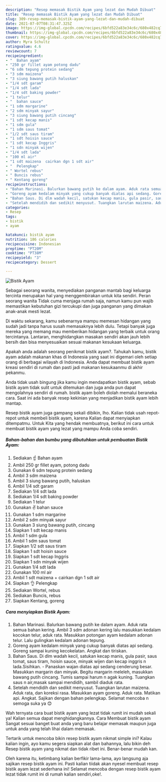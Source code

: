 ```yaml
---
description: "Resep memasak Bistik Ayam yang lezat dan Mudah Dibuat"
title: "Resep memasak Bistik Ayam yang lezat dan Mudah Dibuat"
slug: 309-resep-memasak-bistik-ayam-yang-lezat-dan-mudah-dibuat
date: 2021-07-07T08:31:47.325Z
image: https://img-global.cpcdn.com/recipes/6bfd522a83e34c6c/680x482cq70/bistik-ayam-foto-resep-utama.jpg
thumbnail: https://img-global.cpcdn.com/recipes/6bfd522a83e34c6c/680x482cq70/bistik-ayam-foto-resep-utama.jpg
cover: https://img-global.cpcdn.com/recipes/6bfd522a83e34c6c/680x482cq70/bistik-ayam-foto-resep-utama.jpg
author: Myra Schultz
ratingvalue: 4.6
reviewcount: 7
recipeingredient:
- "  Bahan ayam"
- "250 gr fillet ayam potong dadu"
- "6 sdm tepung protein sedang"
- "3 sdm maizena"
- "3 siung bawang putih haluskan"
- "1/4 sdt garam"
- "1/4 sdt lada"
- "1/4 sdt baking powder"
- "1 telur"
- "  bahan sauce"
- "1 sdm margarine"
- "2 sdm minyak sayur"
- "3 siung bawang putih cincang"
- "1 sdt kecap manis"
- "1 sdm gula"
- "1 sdm saus tomat"
- "1/2 sdt saus tiram"
- "1 sdt hoisin sauce"
- "1 sdt kecap Inggris"
- "1 sdn minyak wijen"
- "1/4 sdt lada"
- "100 ml air"
- "1 sdt maizena  cairkan dgn 1 sdt air"
- "  Pelengkap"
- " Wortel rebus"
- " Buncis rebus"
- " Kentang goreng"
recipeinstructions:
- "Bahan Marinasi. Balurkan bawang putih ke dalam ayam. Aduk rata semua bahan kering. Ambil 3 sdm adonan kering lalu masukkan kedalam kocokan telur, aduk rata. Masukkan potongan ayam kedalam adonan telur. Lalu gulingkan kedalam adonan tepung."
- "Goreng ayam kedalam minyak yang cukup banyak diatas api sedang. Goreng sampai kuning kecokelatan. Angkat dan tiriskan."
- "Bahan Saus. Di dlm wadah kecil, satukan kecap manis, gula pasir, saus tomat, saus tiram, hoisin sauce, minyak wijen dan kecap inggris n lada.Sisihkan.  Panaskan wajan diatas api sedang cenderung besar. Masukkan margarin dan minyak. Begitu margarin meleleh, masukkan bawang putih cincang. Tumis sampai harum n agak kuning. Tuangkan saus n air,masak sampai mendidih, sambil diaduk rata."
- "Setelah mendidih dan sedikit menyusut. Tuangkan larutan maizena. Aduk rata, dan koreksi rasa. Masukkan ayam goreng. Aduk rata. Matikan api. Angkat. Sajikan dengan bahan pelengkap. Selamat mencoba n semoga suka ya 😊"
categories:
- Resep
tags:
- bistik
- ayam

katakunci: bistik ayam 
nutrition: 186 calories
recipecuisine: Indonesian
preptime: "PT20M"
cooktime: "PT38M"
recipeyield: "3"
recipecategory: Dessert

---
```



![Bistik Ayam](https://img-global.cpcdn.com/recipes/6bfd522a83e34c6c/680x482cq70/bistik-ayam-foto-resep-utama.jpg)

Sebagai seorang wanita, menyediakan panganan mantab bagi keluarga tercinta merupakan hal yang menggembirakan untuk kita sendiri. Peran seorang  wanita Tidak cuma menjaga rumah saja, namun kamu pun wajib memastikan kebutuhan gizi tercukupi dan juga panganan yang dimakan anak-anak mesti lezat.

Di waktu  sekarang, kamu sebenarnya mampu memesan hidangan yang sudah jadi tanpa harus susah memasaknya lebih dulu. Tetapi banyak juga mereka yang memang mau memberikan hidangan yang terbaik untuk orang tercintanya. Lantaran, menghidangkan masakan sendiri akan jauh lebih bersih dan bisa menyesuaikan sesuai makanan kesukaan keluarga. 



Apakah anda adalah seorang penikmat bistik ayam?. Tahukah kamu, bistik ayam adalah makanan khas di Indonesia yang saat ini digemari oleh setiap orang di berbagai wilayah di Indonesia. Anda dapat membuat bistik ayam kreasi sendiri di rumah dan pasti jadi makanan kesukaanmu di akhir pekanmu.

Anda tidak usah bingung jika kamu ingin mendapatkan bistik ayam, sebab bistik ayam tidak sulit untuk ditemukan dan juga anda pun dapat mengolahnya sendiri di rumah. bistik ayam boleh diolah memalui beraneka cara. Saat ini ada banyak resep kekinian yang menjadikan bistik ayam lebih mantap.

Resep bistik ayam juga gampang sekali dibikin, lho. Kalian tidak usah repot-repot untuk membeli bistik ayam, karena Kalian dapat menyiapkan ditempatmu. Untuk Kita yang hendak membuatnya, berikut ini cara untuk membuat bistik ayam yang lezat yang mampu Anda coba sendiri.

<!--inarticleads1-->

##### Bahan-bahan dan bumbu yang dibutuhkan untuk pembuatan Bistik Ayam:

1. Sediakan  ☝ Bahan ayam
1. Ambil 250 gr fillet ayam, potong dadu
1. Gunakan 6 sdm tepung protein sedang
1. Ambil 3 sdm maizena
1. Ambil 3 siung bawang putih, haluskan
1. Ambil 1/4 sdt garam
1. Sediakan 1/4 sdt lada
1. Sediakan 1/4 sdt baking powder
1. Sediakan 1 telur
1. Gunakan  ✌ bahan sauce
1. Gunakan 1 sdm margarine
1. Ambil 2 sdm minyak sayur
1. Gunakan 3 siung bawang putih, cincang
1. Siapkan 1 sdt kecap manis
1. Ambil 1 sdm gula
1. Ambil 1 sdm saus tomat
1. Siapkan 1/2 sdt saus tiram
1. Siapkan 1 sdt hoisin sauce
1. Siapkan 1 sdt kecap Inggris
1. Siapkan 1 sdn minyak wijen
1. Gunakan 1/4 sdt lada
1. Gunakan 100 ml air
1. Ambil 1 sdt maizena + cairkan dgn 1 sdt air
1. Siapkan  👌 Pelengkap
1. Sediakan  Wortel, rebus
1. Sediakan  Buncis, rebus
1. Siapkan  Kentang, goreng




<!--inarticleads2-->

##### Cara menyiapkan Bistik Ayam:

1. Bahan Marinasi. Balurkan bawang putih ke dalam ayam. Aduk rata semua bahan kering. Ambil 3 sdm adonan kering lalu masukkan kedalam kocokan telur, aduk rata. Masukkan potongan ayam kedalam adonan telur. Lalu gulingkan kedalam adonan tepung.
1. Goreng ayam kedalam minyak yang cukup banyak diatas api sedang. Goreng sampai kuning kecokelatan. Angkat dan tiriskan.
1. Bahan Saus. Di dlm wadah kecil, satukan kecap manis, gula pasir, saus tomat, saus tiram, hoisin sauce, minyak wijen dan kecap inggris n lada.Sisihkan.  - Panaskan wajan diatas api sedang cenderung besar. Masukkan margarin dan minyak. Begitu margarin meleleh, masukkan bawang putih cincang. Tumis sampai harum n agak kuning. Tuangkan saus n air,masak sampai mendidih, sambil diaduk rata.
1. Setelah mendidih dan sedikit menyusut. Tuangkan larutan maizena. Aduk rata, dan koreksi rasa. Masukkan ayam goreng. Aduk rata. Matikan api. Angkat. Sajikan dengan bahan pelengkap. Selamat mencoba n semoga suka ya 😊




Wah ternyata cara buat bistik ayam yang lezat tidak rumit ini mudah sekali ya! Kalian semua dapat menghidangkannya. Cara Membuat bistik ayam Sangat sesuai banget buat anda yang baru belajar memasak maupun juga untuk anda yang telah lihai dalam memasak.

Tertarik untuk mencoba bikin resep bistik ayam nikmat simple ini? Kalau kalian ingin, ayo kamu segera siapkan alat dan bahannya, lalu bikin deh Resep bistik ayam yang nikmat dan tidak ribet ini. Benar-benar mudah kan. 

Oleh karena itu, ketimbang kalian berfikir lama-lama, ayo langsung aja sajikan resep bistik ayam ini. Pasti kalian tiidak akan nyesel membuat resep bistik ayam lezat sederhana ini! Selamat mencoba dengan resep bistik ayam lezat tidak rumit ini di rumah kalian sendiri,oke!.

